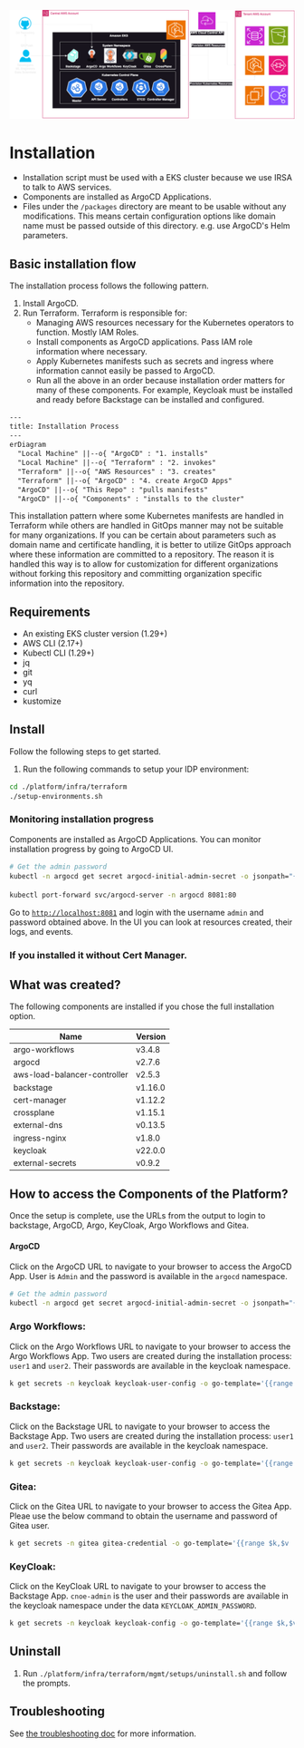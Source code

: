 
![overview](../images/overview.jpg)


# Installation

- Installation script must be used with a EKS cluster because we use IRSA to talk to AWS services.
- Components are installed as ArgoCD Applications.
- Files under the `/packages` directory are meant to be usable without any modifications. This means certain configuration options like domain name must be passed outside of this directory. e.g. use ArgoCD's Helm parameters.

## Basic installation flow

The installation process follows the following pattern. 

1. Install ArgoCD.
2. Run Terraform. Terraform is responsible for:
    - Managing AWS resources necessary for the Kubernetes operators to function. Mostly IAM Roles.
    - Install components as ArgoCD applications. Pass IAM role information where necessary.
    - Apply Kubernetes manifests such as secrets and ingress where information cannot easily be passed to ArgoCD.
    - Run all the above in an order because installation order matters for many of these components. For example, Keycloak must be installed and ready before Backstage can be installed and configured.

```mermaid
---
title: Installation Process
---
erDiagram
  "Local Machine" ||--o{ "ArgoCD" : "1. installs"
  "Local Machine" ||--o{ "Terraform" : "2. invokes"
  "Terraform" ||--o{ "AWS Resources" : "3. creates"
  "Terraform" ||--o{ "ArgoCD" : "4. create ArgoCD Apps"
  "ArgoCD" ||--o{ "This Repo" : "pulls manifests"
  "ArgoCD" ||--o{ "Components" : "installs to the cluster"
```

This installation pattern where some Kubernetes manifests are handled in Terraform while others are handled in GitOps manner may not be suitable for many organizations. If you can be certain about parameters such as domain name and certificate handling, it is better to utilize GitOps approach where these information are committed to a repository. The reason it is handled this way is to allow for customization for different organizations without forking this repository and committing organization specific information into the repository.

## Requirements

- An existing EKS cluster version (1.29+)
- AWS CLI (2.17+)
- Kubectl CLI (1.29+)
- jq
- git
- yq
- curl
- kustomize

## Install

Follow the following steps to get started.

1. Run the following commands to setup your IDP environment:
```bash
cd ./platform/infra/terraform
./setup-environments.sh
```

### Monitoring installation progress

Components are installed as ArgoCD Applications. You can monitor installation progress by going to ArgoCD UI. 

```bash
# Get the admin password 
kubectl -n argocd get secret argocd-initial-admin-secret -o jsonpath="{.data.password}" | base64 -d

kubectl port-forward svc/argocd-server -n argocd 8081:80
```

Go to [`http://localhost:8081`](http://localhost:8081) and login with the username `admin` and password obtained above. In the UI you can look at resources created, their logs, and events.

### If you installed it without Cert Manager.


## What was created?

The following components are installed if you chose the full installation option.

| Name | Version |
|---|---------|
| argo-workflows | v3.4.8  |
| argocd | v2.7.6  |
| aws-load-balancer-controller | v2.5.3  |
| backstage | v1.16.0 |
| cert-manager | v1.12.2 |
| crossplane | v1.15.1 |
| external-dns | v0.13.5 |
| ingress-nginx | v1.8.0  |
| keycloak | v22.0.0 |
| external-secrets | v0.9.2  |

## How to access the Components of the Platform?

Once the setup is complete, use the URLs from the output to login to backstage, ArgoCD, Argo, KeyCloak, Argo Workflows and Gitea.

#### ArgoCD

Click on the ArgoCD URL to navigate to your browser to access the ArgoCD App. User is `Admin` and the password is available in the `argocd` namespace.

```bash
# Get the admin password 
kubectl -n argocd get secret argocd-initial-admin-secret -o jsonpath="{.data.password}" | base64 -d
```

### Argo Workflows:

Click on the Argo Workflows URL to navigate to your browser to access the Argo Workflows App.  Two users are created during the installation process: `user1` and `user2`. Their passwords are available in the keycloak namespace.

```bash
k get secrets -n keycloak keycloak-user-config -o go-template='{{range $k,$v := .data}}{{printf "%s: " $k}}{{if not $v}}{{$v}}{{else}}{{$v | base64decode}}{{end}}{{"\n"}}{{end}}'
```

### Backstage:

Click on the Backstage URL to navigate to your browser to access the Backstage App.  Two users are created during the installation process: `user1` and `user2`. Their passwords are available in the keycloak namespace.

```bash
k get secrets -n keycloak keycloak-user-config -o go-template='{{range $k,$v := .data}}{{printf "%s: " $k}}{{if not $v}}{{$v}}{{else}}{{$v | base64decode}}{{end}}{{"\n"}}{{end}}'
```

### Gitea:

Click on the Gitea URL to navigate to your browser to access the Gitea App.  Pleae use the below command to obtain the username and password of Gitea user.

```bash
k get secrets -n gitea gitea-credential -o go-template='{{range $k,$v := .data}}{{printf "%s: " $k}}{{if not $v}}{{$v}}{{else}}{{$v | base64decode}}{{end}}{{"\n"}}{{end}}'
````

### KeyCloak:

Click on the KeyCloak URL to navigate to your browser to access the Backstage App.  `cnoe-admin` is the user and their passwords are available in the keycloak namespace under the data `KEYCLOAK_ADMIN_PASSWORD`.

```bash
k get secrets -n keycloak keycloak-config -o go-template='{{range $k,$v := .data}}{{printf "%s: " $k}}{{if not $v}}{{$v}}{{else}}{{$v | base64decode}}{{end}}{{"\n"}}{{end}}'
```

## Uninstall
1. Run `./platform/infra/terraform/mgmt/setups/uninstall.sh` and follow the prompts.

## Troubleshooting

See [the troubleshooting doc](TROUBLESHOOTING.md) for more information.



